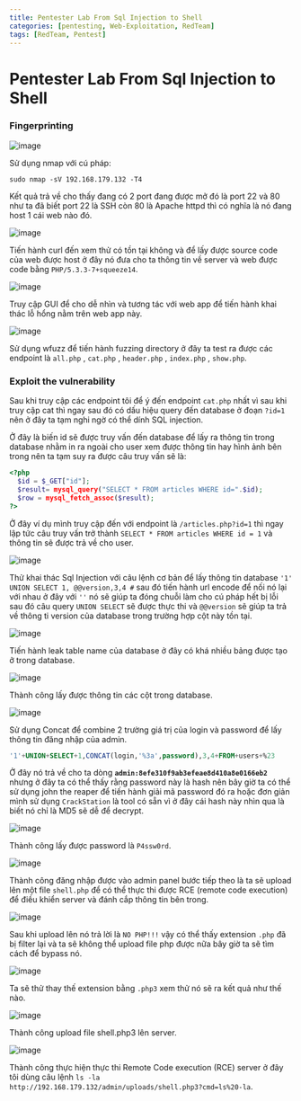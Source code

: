 ```yaml
---
title: Pentester Lab From Sql Injection to Shell
categories: [pentesting, Web-Exploitation, RedTeam]
tags: [RedTeam, Pentest]
---
```


# Pentester Lab From Sql Injection to Shell

### Fingerprinting

![image](https://hackmd.io/_uploads/SyqcWYLTeg.png)

Sử dụng nmap với cú pháp:

```shell
sudo nmap -sV 192.168.179.132 -T4
```

Kết quả trả về cho thấy đang có 2 port đang được mở đó là port 22 và 80 như ta đã biết port 22 là SSH còn 80 là Apache httpd thì có nghĩa là nó đang host 1 cái web nào đó.

![image](https://hackmd.io/_uploads/HkB2GtUaee.png)

Tiến hành curl đến xem thử có tồn tại không và để lấy được source code của web được host ở đây nó đưa cho ta thông tin về server và web được code bằng `PHP/5.3.3-7+squeeze14`.

![image](https://hackmd.io/_uploads/SJAzXKIpxg.png)

Truy cập GUI để cho dễ nhìn và tương tác với web app để tiến hành khai thác lỗ hổng nằm trên web app này.

![image](https://hackmd.io/_uploads/Hk9TdtLaxx.png)

Sử dụng wfuzz để tiến hành fuzzing directory ở đây ta test ra được các endpoint là `all.php` , `cat.php` , `header.php` , `index.php` , `show.php`.

### Exploit the vulnerability

Sau khi truy cập các endpoint tôi để ý đến endpoint `cat.php` nhất vì sau khi truy cập cat thì ngay sau đó có dấu hiệu query đến database ở đoạn `?id=1` nên ở đây ta tạm nghi ngờ có thể dính SQL injection.

Ở đây là biến id sẽ được truy vấn đến database để lấy ra thông tin trong database nhằm in ra ngoài cho user xem được thông tin hay hình ảnh bên trong nên ta tạm suy ra được câu truy vấn sẽ là:

```php 
<?php
  $id = $_GET["id"];
  $result= mysql_query("SELECT * FROM articles WHERE id=".$id);
  $row = mysql_fetch_assoc($result);
?>
```

Ở đây ví dụ mình truy cập đến với endpoint là `/articles.php?id=1` thì ngay lập tức câu truy vấn trở thành `SELECT * FROM articles WHERE id = 1` và thông tin sẽ được trả về cho user.

![image](https://hackmd.io/_uploads/S182AFITgx.png)

Thử khai thác Sql Injection với câu lệnh cơ bản để lấy thông tin database `'1' UNION SELECT 1, @@version,3,4 #` sau đó tiến hành url encode để nối nó lại với nhau ở đây với `''` nó sẽ giúp ta đóng chuỗi làm cho cú pháp hết bị lỗi sau đó câu query `UNION SELECT` sẽ được thực thi và `@@version` sẽ giúp ta trả về thông ti version của database trong trường hợp cột này tồn tại.

![image](https://hackmd.io/_uploads/H1fklc8pll.png)

Tiến hành leak table name của database ở đây có khá nhiều bảng được tạo ở trong database.

![image](https://hackmd.io/_uploads/HkoOx5Uplg.png)

Thành công lấy được thông tin các cột trong database.

![image](https://hackmd.io/_uploads/Sy24fcITle.png)

Sử dụng Concat để combine 2 trường giá trị của login và password để lấy thông tin đăng nhập của admin.

```sql 
'1'+UNION+SELECT+1,CONCAT(login,'%3a',password),3,4+FROM+users+%23 
```

Ở đây nó trả về cho ta dòng **`admin:8efe310f9ab3efeae8d410a8e0166eb2`** nhưng ở đây ta có thể thấy rằng password này là hash nên bây giờ ta có thể sử dụng john the reaper để tiến hành giải mã password đó ra hoặc đơn giản mình sử dụng `CrackStation` là tool có sẵn vì ở đây cái hash này nhìn qua là biết nó chỉ là MD5 sẽ dễ để decrypt.

![image](https://hackmd.io/_uploads/Skmnm9L6gg.png)

Thành công lấy được password là `P4ssw0rd`.

![image](https://hackmd.io/_uploads/SkoxNc8Txx.png)

Thành công đăng nhập được vào admin panel bước tiếp theo là ta sẽ upload lên một file `shell.php` để có thể thực thi được RCE (remote code execution) để điều khiển server và đánh cắp thông tin bên trong.

![image](https://hackmd.io/_uploads/S1Tyu98Tle.png)

Sau khi upload lên nó trả lời là `NO PHP!!!` vậy có thể thấy extension `.php` đã bị filter lại và ta sẽ không thể upload file php được nữa bây giờ ta sẽ tìm cách để bypass nó.

![image](https://hackmd.io/_uploads/ByKes2Uplx.png)

Ta sẽ thử thay thế extension bằng `.php3` xem thử nó sẽ ra kết quả như thế nào.

![image](https://hackmd.io/_uploads/HJB4sh86le.png)

Thành công upload file shell.php3 lên server.

![image](https://hackmd.io/_uploads/S1hDj28pll.png)

Thành công thực hiện thực thi Remote Code execution (RCE) server ở đây tôi dùng câu lệnh `ls -la` `http://192.168.179.132/admin/uploads/shell.php3?cmd=ls%20-la`.





